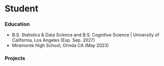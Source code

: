 # Student 

### Education
- B.S. Statistics & Data Science and B.S. Cognitive Science | University of California, Los Angeles (Exp. Sep. 2027)
- Miramonte High School, Orinda CA (May 2023)

### Projects

